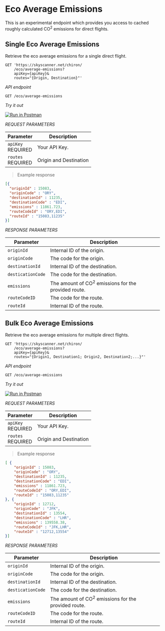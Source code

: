 # Eco Average Emissions

This is an experimental endpoint which provides you access to cached roughly calculated CO<sup>2</sup> emissions for direct flights.

## Single Eco Average Emissions

Retrieve the eco average emissions for a single direct flight.

```shell
GET 'https://skyscanner.net/chiron/
    /eco/average-emissions?
    apiKey={apiKey}&
    routes="{Origin, Destination}"'
```

*API endpoint*

`GET /eco/average-emissions`

*Try it out*

[![Run in Postman](https://run.pstmn.io/button.svg)](https://app.getpostman.com/run-collection/e9563a0d506b15cf35d3)


*REQUEST PARAMETERS*

| Parameter | Description |
| --------- | ------- |
| ```apiKey``` <br><span class="required">REQUIRED</span> | Your API Key. |
| ```routes``` <br><span class="required">REQUIRED</span> | Origin and Destination |

> Example response

```json
[{
  "originId" : 15083,
  "originCode" : "ORY",
  "destinationId" : 11235,
  "destinationCode" : "EDI",
  "emissions" : 11861.723,
  "routeCodeId" : "ORY,EDI",
  "routeId" : "15083,11235"
}]
```


*RESPONSE PARAMETERS*

| Parameter | Description |
| --- | --- |
| ```originId``` | Internal ID of the origin. |
| ```originCode``` | The code for the origin. |
| ```destinationId``` | Internal ID of the destination. |
| ```desticationCode``` | The code for the destination. |
| ```emissions``` | The amount of CO<sup>2</sup> emissions for the provided route. |
| ```routeCodeID``` | The code for the route. |
| ```routeId``` | Internal ID of the route. |


## Bulk Eco Average Emissions

Retrieve the eco average emissions for multiple direct flights.

```shell
GET 'https://skyscanner.net/chiron/
    /eco/average-emissions?
    apiKey={apiKey}&
    routes="{Origin1, Destination1; Origin2, Destination2;...}"'
```
*API endpoint*

`GET /eco/average-emissions`

*Try it out*

[![Run in Postman](https://run.pstmn.io/button.svg)](https://app.getpostman.com/run-collection/e9563a0d506b15cf35d3)


*REQUEST PARAMETERS*

| Parameter | Description |
| --------- | ------- |
| ```apiKey``` <br><span class="required">REQUIRED</span> | Your API Key. |
| ```routes``` <br><span class="required">REQUIRED</span> | Origin and Destination |

> Example response

```json
[ {
    "originId" : 15083,
    "originCode" : "ORY",
    "destinationId" : 11235,
    "destinationCode" : "EDI",
    "emissions" : 11861.723,
    "routeCodeId" : "ORY,EDI",
    "routeId" : "15083,11235"
}, {
    "originId" : 12712,
    "originCode" : "JFK",
    "destinationId" : 13554,
    "destinationCode" : "LHR",
    "emissions" : 139558.38,
    "routeCodeId" : "JFK,LHR",
    "routeId" : "12712,13554"
}]
```


*RESPONSE PARAMETERS*

| Parameter | Description |
| --- | --- |
| ```originId``` | Internal ID of the origin. |
| ```originCode``` | The code for the origin. |
| ```destinationId``` | Internal ID of the destination. |
| ```desticationCode``` | The code for the destination. |
| ```emissions``` | The amount of CO<sup>2</sup> emissions for the provided route. |
| ```routeCodeID``` | The code for the route. |
| ```routeId``` | Internal ID of the route. |
